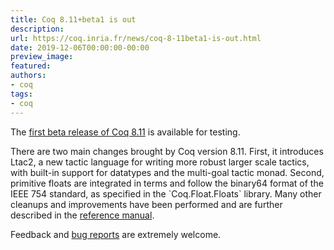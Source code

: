 ```yaml
---
title: Coq 8.11+beta1 is out
description:
url: https://coq.inria.fr/news/coq-8-11beta1-is-out.html
date: 2019-12-06T00:00:00-00:00
preview_image:
featured:
authors:
- coq
tags:
- coq
---
```



<p>The <a href="https://github.com/coq/coq/releases/tag/V8.11+beta1">first
beta release of Coq 8.11</a> is available for testing.</p>

<p>There are two main changes brought by Coq version 8.11.
First, it introduces Ltac2, a new tactic language for writing more robust larger scale
tactics, with built-in support for datatypes and the multi-goal tactic monad.
Second, primitive floats are integrated in terms and follow the binary64 format
of the IEEE 754 standard, as specified in the `Coq.Float.Floats` library.
Many other cleanups and improvements have been performed and are further described in
the <a href="https://coq.github.io/doc/v8.11/refman/changes.html#version-8-11">reference manual</a>.
</p>

<p>Feedback and <a href="https://github.com/coq/coq/issues">bug
reports</a> are extremely welcome.</p>

 
